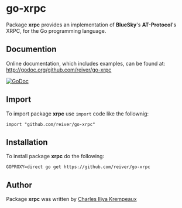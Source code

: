 # go-xrpc

Package **xrpc** provides an implementation of **BlueSky**'s **AT-Protocol**'s XRPC, for the Go programming language.

## Documention

Online documentation, which includes examples, can be found at: http://godoc.org/github.com/reiver/go-xrpc

[![GoDoc](https://godoc.org/github.com/reiver/go-xrpc?status.svg)](https://godoc.org/github.com/reiver/go-xrpc)

## Import

To import package **xrpc** use `import` code like the follownig:
```
import "github.com/reiver/go-xrpc"
```

## Installation

To install package **xrpc** do the following:
```
GOPROXY=direct go get https://github.com/reiver/go-xrpc
```

## Author

Package **xrpc** was written by [Charles Iliya Krempeaux](http://reiver.link)

